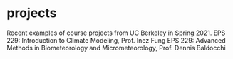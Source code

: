 # projects
Recent examples of course projects from UC Berkeley in Spring 2021.
EPS 229: Introduction to Climate Modeling, Prof. Inez Fung
EPS 229: Advanced Methods in Biometeorology and Micrometeorology, Prof. Dennis Baldocchi
